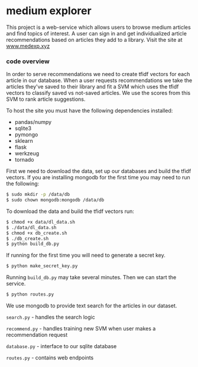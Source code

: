 
# medium explorer

This project is a web-service which allows users to browse medium articles and find topics of interest. A user can sign in and get individualized article recommendations based on articles they add to a library. Visit the site at www.medexp.xyz

### code overview

In order to serve recommendations we need to create tfidf vectors for each article in our database. When a user requests recommendations we take the articles they've saved to their library and fit a SVM which uses the tfidf vectors to classify saved vs not-saved articles. We use the scores from this SVM to rank article suggestions. 

To host the site you must have the following dependencies installed: 

- pandas/numpy
- sqlite3 
- pymongo
- sklearn
- flask
- werkzeug
- tornado

First we need to download the data, set up our databases and build the tfidf vectors. If you are installing mongodb for the first time you may need to run the following: 

```bash
$ sudo mkdir -p /data/db
$ sudo chown mongodb:mongodb /data/db
```

To download the data and build the tfidf vectors run:

```bash
$ chmod +x data/dl_data.sh
$ ./data/dl_data.sh
$ chmod +x db_create.sh
$ ./db_create.sh
$ python build_db.py
```
If running for the first time you will need to generate a secret key. 

```bash
$ python make_secret_key.py
```

Running `build_db.py` may take several minutes. Then we can start the service.

```bash
$ python routes.py
```

We use mongodb to provide text search for the articles in our dataset. 

`search.py` - handles the search logic

`recommend.py` - handles training new SVM when user makes a recommendation request

`database.py` - interface to our sqlite database 

`routes.py` - contains web endpoints


